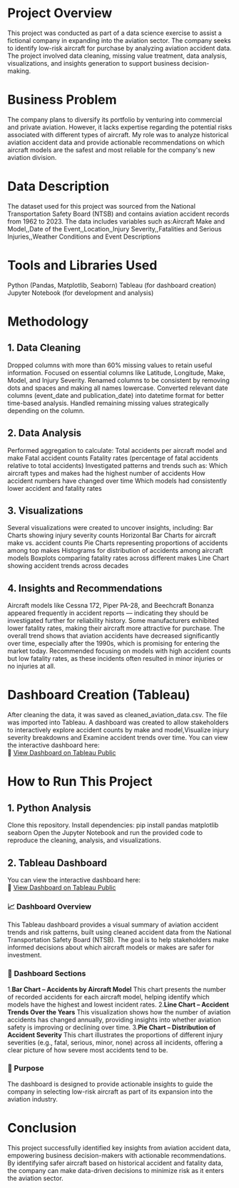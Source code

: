 # Project Overview
This project was conducted as part of a data science exercise to assist a fictional company in expanding into the aviation sector. The company seeks to identify low-risk aircraft for purchase by analyzing aviation accident data.
The project involved data cleaning, missing value treatment, data analysis, visualizations, and insights generation to support business decision-making.

# Business Problem
The company plans to diversify its portfolio by venturing into commercial and private aviation. However, it lacks expertise regarding the potential risks associated with different types of aircraft.
My role was to analyze historical aviation accident data and provide actionable recommendations on which aircraft models are the safest and most reliable for the company's new aviation division.

# Data Description
The dataset used for this project was sourced from the National Transportation Safety Board (NTSB) and contains aviation accident records from 1962 to 2023.
The data includes variables such as:Aircraft Make and Model,,Date of the Event,,Location,,Injury Severity,,Fatalities and Serious Injuries,,Weather Conditions and Event Descriptions

# Tools and Libraries Used
Python (Pandas, Matplotlib, Seaborn)
Tableau (for dashboard creation)
Jupyter Notebook (for development and analysis)

# Methodology
## 1. Data Cleaning
Dropped columns with more than 60% missing values to retain useful information.
Focused on essential columns like Latitude, Longitude, Make, Model, and Injury Severity.
Renamed columns to be consistent by removing dots and spaces and making all names lowercase.
Converted relevant date columns (event_date and publication_date) into datetime format for better time-based analysis.
Handled remaining missing values strategically depending on the column.

## 2. Data Analysis
Performed aggregation to calculate:
Total accidents per aircraft model and make
Fatal accident counts
Fatality rates (percentage of fatal accidents relative to total accidents)
Investigated patterns and trends such as:
Which aircraft types and makes had the highest number of accidents
How accident numbers have changed over time
Which models had consistently lower accident and fatality rates

## 3. Visualizations
Several visualizations were created to uncover insights, including:
Bar Charts showing injury severity counts
Horizontal Bar Charts for aircraft make vs. accident counts
Pie Charts representing proportions of accidents among top makes
Histograms for distribution of accidents among aircraft models
Boxplots comparing fatality rates across different makes
Line Chart showing accident trends across decades

## 4. Insights and Recommendations
Aircraft models like Cessna 172, Piper PA-28, and Beechcraft Bonanza appeared frequently in accident reports — indicating they should be investigated further for reliability history.
Some manufacturers exhibited lower fatality rates, making their aircraft more attractive for purchase.
The overall trend shows that aviation accidents have decreased significantly over time, especially after the 1990s, which is promising for entering the market today.
Recommended focusing on models with high accident counts but low fatality rates, as these incidents often resulted in minor injuries or no injuries at all.

# Dashboard Creation (Tableau)
After cleaning the data, it was saved as cleaned_aviation_data.csv.
The file was imported into Tableau.
A dashboard was created to allow stakeholders to interactively explore accident counts by make and model,Visualize injury severity breakdowns and Examine accident trends over time.
You can view the interactive dashboard here:  
🔗 [View Dashboard on Tableau Public](https://public.tableau.com/views/Aircraftaccidentanalysis_17459037525170/Dashboard1?:language=en-US&publish=yes&:sid=&:redirect=auth&:display_count=n&:origin=viz_share_link)

# How to Run This Project
## 1. Python Analysis
Clone this repository.
Install dependencies: pip install pandas matplotlib seaborn
Open the Jupyter Notebook and run the provided code to reproduce the cleaning, analysis, and visualizations.

## 2. Tableau Dashboard
You can view the interactive dashboard here:  
🔗 [View Dashboard on Tableau Public](https://public.tableau.com/views/Aircraftaccidentanalysis_17459037525170/Dashboard1?:language=en-US&publish=yes&:sid=&:redirect=auth&:display_count=n&:origin=viz_share_link)

### 📈 Dashboard Overview
This Tableau dashboard provides a visual summary of aviation accident trends and risk patterns, built using cleaned accident data from the National Transportation Safety Board (NTSB). The goal is to help stakeholders make informed decisions about which aircraft models or makes are safer for investment.

### 📌 Dashboard Sections
1.**Bar Chart – Accidents by Aircraft Model**
This chart presents the number of recorded accidents for each aircraft model, helping identify which models have the highest and lowest incident rates.
2.**Line Chart – Accident Trends Over the Years**
This visualization shows how the number of aviation accidents has changed annually, providing insights into whether aviation safety is improving or declining over time.
3.**Pie Chart – Distribution of Accident Severity**
This chart illustrates the proportions of different injury severities (e.g., fatal, serious, minor, none) across all incidents, offering a clear picture of how severe most accidents tend to be.


### 🎯 Purpose
The dashboard is designed to provide actionable insights to guide the company in selecting low-risk aircraft as part of its expansion into the aviation industry.


# Conclusion
This project successfully identified key insights from aviation accident data, empowering business decision-makers with actionable recommendations.
By identifying safer aircraft based on historical accident and fatality data, the company can make data-driven decisions to minimize risk as it enters the aviation sector.
